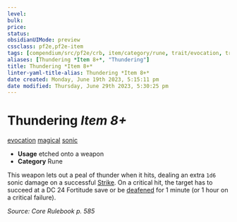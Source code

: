 ```yaml
---
level:
bulk:
price:
status:
obsidianUIMode: preview
cssclass: pf2e,pf2e-item
tags: [compendium/src/pf2e/crb, item/category/rune, trait/evocation, trait/magical, trait/sonic]
aliases: [Thundering *Item 8+*, "Thundering"]
title: Thundering *Item 8+*
linter-yaml-title-alias: Thundering *Item 8+*
date created: Monday, June 19th 2023, 5:15:11 pm
date modified: Thursday, June 29th 2023, 5:30:25 pm
---
```


# Thundering *Item 8+*

[evocation](rules/traits/evocation.md) [magical](rules/traits/magical.md) [sonic](rules/traits/sonic.md)  

- **Usage** etched onto a weapon
- **Category** Rune

This weapon lets out a peal of thunder when it hits, dealing an extra `1d6` sonic damage on a successful [Strike](rules/actions/strike.md). On a critical hit, the target has to succeed at a DC 24 Fortitude save or be [deafened](rules/conditions.md#Deafened) for 1 minute (or 1 hour on a critical failure).

*Source: Core Rulebook p. 585*
